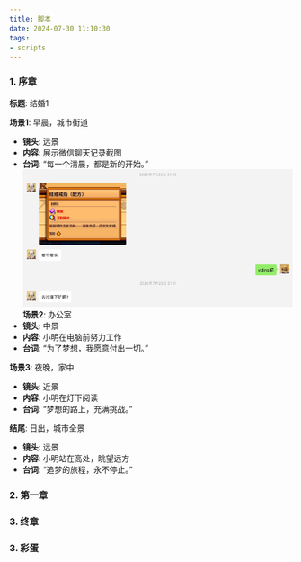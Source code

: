```yaml
---
title: 脚本
date: 2024-07-30 11:10:30
tags: 
- scripts
---
```

### 1.  序章
**标题**: 结婚1

**场景1**: 早晨，城市街道
- **镜头**: 远景
- **内容**: 展示微信聊天记录截图 
- **台词**: “每一个清晨，都是新的开始。”
![](images/s1/image.png)
**场景2**: 办公室
- **镜头**: 中景
- **内容**: 小明在电脑前努力工作
- **台词**: “为了梦想，我愿意付出一切。”

**场景3**: 夜晚，家中
- **镜头**: 近景
- **内容**: 小明在灯下阅读
- **台词**: “梦想的路上，充满挑战。”

**结尾**: 日出，城市全景
- **镜头**: 远景
- **内容**: 小明站在高处，眺望远方
- **台词**: “追梦的旅程，永不停止。”

### 2.  第一章

### 3.  终章

### 3.  彩蛋


